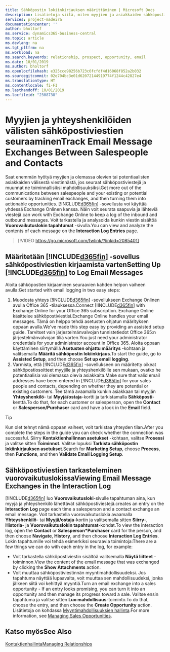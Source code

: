 ```yaml
---
title: Sähköpostin lokiinkirjauksen määrittäminen | Microsoft Docs
description: Lisätietoja siitä, miten myyjien ja asiakkaiden sähköpostivuorovaikutukset voidaan muuttaa todellisiksi myyntimahdollisuuksiksi.
services: project-madeira
documentationcenter: ''
author: bholtorf
ms.service: dynamics365-business-central
ms.topic: article
ms.devlang: na
ms.tgt_pltfrm: na
ms.workload: na
ms.search.keywords: relationship, prospect, opportunity, email
ms.date: 10/01/2019
ms.author: bholtorf
ms.openlocfilehash: e325cce98256b723c6fcfdf4d16068f852a2b032
ms.sourcegitcommit: 02e704bc3e01d62072144919774f1244c42827e4
ms.translationtype: HT
ms.contentlocale: fi-FI
ms.lasthandoff: 10/01/2019
ms.locfileid: "2308738"
---
```

# <a name="track-email-message-exchanges-between-salespeople-and-contacts"></a><span data-ttu-id="a7696-103">Myyjien ja yhteyshenkilöiden välisten sähköpostiviestien seuraaminen</span><span class="sxs-lookup"><span data-stu-id="a7696-103">Track Email Message Exchanges Between Salespeople and Contacts</span></span>
<span data-ttu-id="a7696-104">Saat enemmän hyötyä myyjien ja olemassa olevien tai potentiaalisten asiakkaiden välisestä viestinnästä, jos seuraat sähköpostiviestejä ja muunnat ne toiminnallisiksi mahdollisuuksiksi.</span><span class="sxs-lookup"><span data-stu-id="a7696-104">Get more out of the communications between salespeople and your existing or potential customers by tracking email exchanges, and then turning them into actionable opportunities.</span></span> [!INCLUDE[d365fin](includes/d365fin_md.md)] <span data-ttu-id="a7696-105">-sovellusta voi käyttää yhdessä Exchange Onlinen kanssa. Näin voit seurata saapuvia ja lähteviä viestejä.</span><span class="sxs-lookup"><span data-stu-id="a7696-105">can work with Exchange Online to keep a log of the inbound and outbound messages.</span></span> <span data-ttu-id="a7696-106">Voit tarkastella ja analysoida kunkin viestin sisältöä **Vuorovaikutuslokin tapahtumat** -sivulla.</span><span class="sxs-lookup"><span data-stu-id="a7696-106">You can view and analyze the contents of each message on the **Interaction Log Entries** page.</span></span>

> [!VIDEO https://go.microsoft.com/fwlink/?linkid=2085401]

## <a name="setting-up-included365finincludesd365fin_mdmd-to-log-email-messages"></a><span data-ttu-id="a7696-107">Määritetään [!INCLUDE[d365fin](includes/d365fin_md.md)] -sovellus sähköpostiviestien kirjaamista varten</span><span class="sxs-lookup"><span data-stu-id="a7696-107">Setting Up [!INCLUDE[d365fin](includes/d365fin_md.md)] to Log Email Messages</span></span>
<span data-ttu-id="a7696-108">Aloita sähköpostien kirjaaminen seuraavien kahden helpon vaiheen avulla:</span><span class="sxs-lookup"><span data-stu-id="a7696-108">Get started with email logging in two easy steps:</span></span>

1. <span data-ttu-id="a7696-109">Muodosta yhteys [!INCLUDE[d365fin](includes/d365fin_md.md)] -sovellukseen Exchange Onlinen avulla Office 365 -tilauksessa.</span><span class="sxs-lookup"><span data-stu-id="a7696-109">Connect [!INCLUDE[d365fin](includes/d365fin_md.md)] with Exchange Online for your Office 365 subscription.</span></span> <span data-ttu-id="a7696-110">Exchange Online käsittelee sähköpostiviestisi.</span><span class="sxs-lookup"><span data-stu-id="a7696-110">Exchange Online handles your email messages.</span></span> <span data-ttu-id="a7696-111">Tämä on helppo tehdä asetusten ohjatun määrityksen oppaan avulla.</span><span class="sxs-lookup"><span data-stu-id="a7696-111">We've made this step easy by providing an assisted setup guide.</span></span> <span data-ttu-id="a7696-112">Tarvitset vain järjestelmänvalvojan tunnistetiedot Office 365:n järjestelmänvalvojan tiliä varten.</span><span class="sxs-lookup"><span data-stu-id="a7696-112">You just need your administrator credentials for your administrator account in Office 365.</span></span> <span data-ttu-id="a7696-113">Aloita oppaan käyttäminen siirtymällä **Asetusten ohjattu määritys** -kohtaan ja valitsemalla **Määritä sähköpostin lokiinkirjaus**.</span><span class="sxs-lookup"><span data-stu-id="a7696-113">To start the guide, go to **Assisted Setup**, and then choose **Set up email logging**.</span></span> 
2. <span data-ttu-id="a7696-114">Varmista, että [!INCLUDE[d365fin](includes/d365fin_md.md)] -sovellukseen on määritetty oikeat sähköpostiosoitteet myyjille ja yhteyshenkilöille sen mukaan, ovatko he potentiaalisia vai olemassa olevia asiakkaita.</span><span class="sxs-lookup"><span data-stu-id="a7696-114">Make sure that valid email addresses have been entered in [!INCLUDE[d365fin](includes/d365fin_md.md)] for your sales people and contacts, depending on whether they are potential or existing customers.</span></span> <span data-ttu-id="a7696-115">Tee tämä avaamalla kunkin asiakkaan tai myyjän **Yhteyshenkilö**- tai **Myyjä/ostaja**-kortti ja tarkistamalla **Sähköposti**-kenttä.</span><span class="sxs-lookup"><span data-stu-id="a7696-115">To do that, for each customer or salesperson, open the **Contact** or **Salesperson/Purchaser** card and have a look in the **Email** field.</span></span>

> [!Tip]
> <span data-ttu-id="a7696-116">Kun olet tehnyt nämä oppaan vaiheet, voit tarkistaa yhteyden tilan.</span><span class="sxs-lookup"><span data-stu-id="a7696-116">After you complete the steps in the guide you can check whether the connection was successful.</span></span> <span data-ttu-id="a7696-117">Siirry **Kontaktienhallinnan asetukset** -kohtaan, valitse **Prosessi** ja valitse sitten **Toiminnot**. Valitse lopuksi **Tarkista sähköpostin lokiinkirjauksen asetukset**.</span><span class="sxs-lookup"><span data-stu-id="a7696-117">Search for **Marketing Setup**, choose **Process**, then **Functions**, and then **Validate Email Logging Setup**.</span></span>

## <a name="viewing-email-message-exchanges-in-the-interaction-log"></a><span data-ttu-id="a7696-118">Sähköpostiviestien tarkasteleminen vuorovaikutuslokissa</span><span class="sxs-lookup"><span data-stu-id="a7696-118">Viewing Email Message Exchanges in the Interaction Log</span></span>
[!INCLUDE[d365fin](includes/d365fin_md.md)] <span data-ttu-id="a7696-119">luo **Vuorovaikutusloki**-sivulle tapahtuman aina, kun myyjä ja yhteyshenkilö lähettävät sähköpostiviestejä.</span><span class="sxs-lookup"><span data-stu-id="a7696-119">creates an entry on the **Interaction Log** page each time a salesperson and a contact exchange an email message.</span></span> <span data-ttu-id="a7696-120">Voit tarkastella vuorovaikutuslokia avaamalla **Yhteyshenkilö**- tai **Myyjä/ostaja**-kortin ja valitsemalla sitten **Siirry**-, **Historia**- ja **Vuorovaikutuslokin tapahtumat**-kohdat.</span><span class="sxs-lookup"><span data-stu-id="a7696-120">To view the interaction log, open the **Contact** or **Salesperson\*Purchaser** card for the person, and then choose **Navigate**, **History**, and then choose **Interaction Log Entries**.</span></span> <span data-ttu-id="a7696-121">Lokin tapahtumille voi tehdä esimerkiksi seuraavia toimintoja:</span><span class="sxs-lookup"><span data-stu-id="a7696-121">There are a few things we can do with each entry in the log, for example:</span></span>

* <span data-ttu-id="a7696-122">Voit tarkastella sähköpostiviestin sisältöä valitsemalla **Näytä liitteet** -toiminnon.</span><span class="sxs-lookup"><span data-stu-id="a7696-122">View the content of the email message that was exchanged by clicking the **Show Attachments** action.</span></span>
* <span data-ttu-id="a7696-123">Voit muuttaa sähköpostiviestinnän myyntimahdollisuudeksi. Jos tapahtuma näyttää lupaavalta, voit muuttaa sen mahdollisuudeksi, jonka jälkeen siitä voi kehittyä myyntiä.</span><span class="sxs-lookup"><span data-stu-id="a7696-123">Turn an email exchange into a sales opportunity - If an entry looks promising, you can turn it into an opportunity and then manage its progress toward a sale.</span></span> <span data-ttu-id="a7696-124">Valitse ensin tapahtuma ja valitse sitten **Luo mahdollisuus**-toiminto.</span><span class="sxs-lookup"><span data-stu-id="a7696-124">To do that, choose the entry, and then choose the **Create Opportunity** action.</span></span> <span data-ttu-id="a7696-125">Lisätietoja on kohdassa [Myyntimahdollisuuksien hallinta](marketing-manage-sales-opportunities.md).</span><span class="sxs-lookup"><span data-stu-id="a7696-125">For more information, see [Managing Sales Opportunities](marketing-manage-sales-opportunities.md).</span></span>

## <a name="see-also"></a><span data-ttu-id="a7696-126">Katso myös</span><span class="sxs-lookup"><span data-stu-id="a7696-126">See Also</span></span>
[<span data-ttu-id="a7696-127">Kontaktienhallinta</span><span class="sxs-lookup"><span data-stu-id="a7696-127">Managing Relationships</span></span>](marketing-relationship-management.md)

